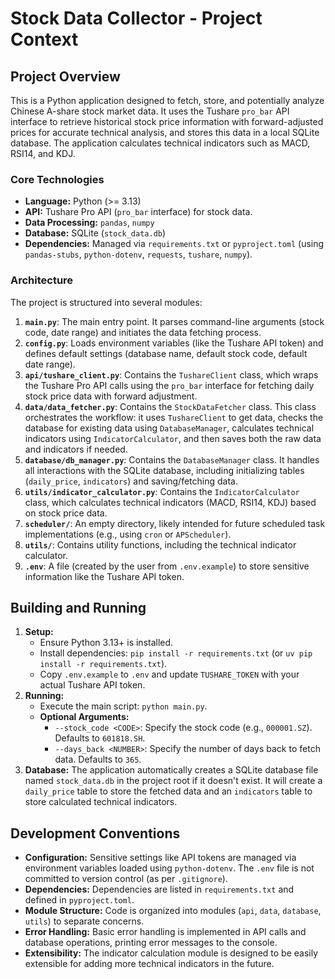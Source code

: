 # Stock Data Collector - Project Context

## Project Overview

This is a Python application designed to fetch, store, and potentially analyze Chinese A-share stock market data. It uses the Tushare `pro_bar` API interface to retrieve historical stock price information with forward-adjusted prices for accurate technical analysis, and stores this data in a local SQLite database. The application calculates technical indicators such as MACD, RSI14, and KDJ.

### Core Technologies

*   **Language:** Python (>= 3.13)
*   **API:** Tushare Pro API (`pro_bar` interface) for stock data.
*   **Data Processing:** `pandas`, `numpy`
*   **Database:** SQLite (`stock_data.db`)
*   **Dependencies:** Managed via `requirements.txt` or `pyproject.toml` (using `pandas-stubs`, `python-dotenv`, `requests`, `tushare`, `numpy`).

### Architecture

The project is structured into several modules:

1.  **`main.py`**: The main entry point. It parses command-line arguments (stock code, date range) and initiates the data fetching process.
2.  **`config.py`**: Loads environment variables (like the Tushare API token) and defines default settings (database name, default stock code, default date range).
3.  **`api/tushare_client.py`**: Contains the `TushareClient` class, which wraps the Tushare Pro API calls using the `pro_bar` interface for fetching daily stock price data with forward adjustment.
4.  **`data/data_fetcher.py`**: Contains the `StockDataFetcher` class. This class orchestrates the workflow: it uses `TushareClient` to get data, checks the database for existing data using `DatabaseManager`, calculates technical indicators using `IndicatorCalculator`, and then saves both the raw data and indicators if needed.
5.  **`database/db_manager.py`**: Contains the `DatabaseManager` class. It handles all interactions with the SQLite database, including initializing tables (`daily_price`, `indicators`) and saving/fetching data.
6.  **`utils/indicator_calculator.py`**: Contains the `IndicatorCalculator` class, which calculates technical indicators (MACD, RSI14, KDJ) based on stock price data.
7.  **`scheduler/`**: An empty directory, likely intended for future scheduled task implementations (e.g., using `cron` or `APScheduler`).
8.  **`utils/`**: Contains utility functions, including the technical indicator calculator.
9.  **`.env`**: A file (created by the user from `.env.example`) to store sensitive information like the Tushare API token.

## Building and Running

1.  **Setup:**
    *   Ensure Python 3.13+ is installed.
    *   Install dependencies: `pip install -r requirements.txt` (or `uv pip install -r requirements.txt`).
    *   Copy `.env.example` to `.env` and update `TUSHARE_TOKEN` with your actual Tushare API token.
2.  **Running:**
    *   Execute the main script: `python main.py`.
    *   **Optional Arguments:**
        *   `--stock_code <CODE>`: Specify the stock code (e.g., `000001.SZ`). Defaults to `601818.SH`.
        *   `--days_back <NUMBER>`: Specify the number of days back to fetch data. Defaults to `365`.
3.  **Database:** The application automatically creates a SQLite database file named `stock_data.db` in the project root if it doesn't exist. It will create a `daily_price` table to store the fetched data and an `indicators` table to store calculated technical indicators.

## Development Conventions

*   **Configuration:** Sensitive settings like API tokens are managed via environment variables loaded using `python-dotenv`. The `.env` file is not committed to version control (as per `.gitignore`).
*   **Dependencies:** Dependencies are listed in `requirements.txt` and defined in `pyproject.toml`.
*   **Module Structure:** Code is organized into modules (`api`, `data`, `database`, `utils`) to separate concerns.
*   **Error Handling:** Basic error handling is implemented in API calls and database operations, printing error messages to the console.
*   **Extensibility:** The indicator calculation module is designed to be easily extensible for adding more technical indicators in the future.